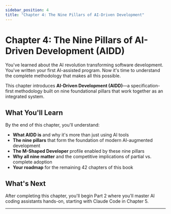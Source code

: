 ```yaml
---
sidebar_position: 4
title: "Chapter 4: The Nine Pillars of AI-Driven Development"
---
```


# Chapter 4: The Nine Pillars of AI-Driven Development (AIDD)

You've learned about the AI revolution transforming software development. You've written your first AI-assisted program. Now it's time to understand the complete methodology that makes all this possible.

This chapter introduces **AI-Driven Development (AIDD)**—a specification-first methodology built on nine foundational pillars that work together as an integrated system.

## What You'll Learn

By the end of this chapter, you'll understand:

- **What AIDD is** and why it's more than just using AI tools
- **The nine pillars** that form the foundation of modern AI-augmented development
- **The M-Shaped Developer** profile enabled by these nine pillars
- **Why all nine matter** and the competitive implications of partial vs. complete adoption
- **Your roadmap** for the remaining 42 chapters of this book

## What's Next

After completing this chapter, you'll begin Part 2 where you'll master AI coding assistants hands-on, starting with Claude Code in Chapter 5.

---

